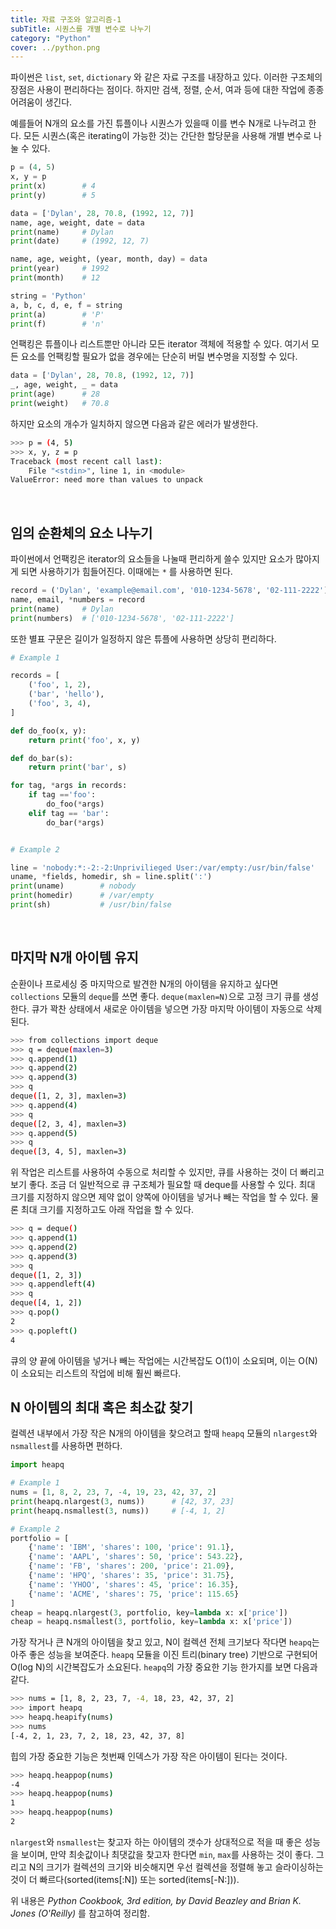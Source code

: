```yaml
---
title: 자료 구조와 알고리즘-1
subTitle: 시퀀스를 개별 변수로 나누기
category: "Python"
cover: ../python.png
---
```


파이썬은 `list`, `set`, `dictionary` 와 같은 자료 구조를 내장하고 있다. 이러한 구조체의 장점은 사용이 편리하다는 점이다. 하지만 검색, 정렬, 순서, 여과 등에 대한 작업에 종종 어려움이 생긴다.

예를들어 N개의 요소를 가진 튜플이나 시퀀스가 있을때 이를 변수 N개로 나누려고 한다. 모든 시퀀스(혹은 iterating이 가능한 것)는 간단한 할당문을 사용해 개별 변수로 나눌 수 있다.

```python
p = (4, 5)
x, y = p
print(x)        # 4
print(y)        # 5

data = ['Dylan', 28, 70.8, (1992, 12, 7)]
name, age, weight, date = data
print(name)     # Dylan
print(date)     # (1992, 12, 7)

name, age, weight, (year, month, day) = data
print(year)     # 1992
print(month)    # 12

string = 'Python'
a, b, c, d, e, f = string
print(a)        # 'P'
print(f)        # 'n'
```
언팩킹은 튜플이나 리스트뿐만 아니라 모든 iterator 객체에 적용할 수 있다. 여기서 모든 요소를 언팩킹할 필요가 없을 경우에는 단순히 버릴 변수명을 지정할 수 있다.
```python
data = ['Dylan', 28, 70.8, (1992, 12, 7)]
_, age, weight, _ = data
print(age)      # 28
print(weight)   # 70.8
```

하지만 요소의 개수가 일치하지 않으면 다음과 같은 에러가 발생한다.
```bash
>>> p = (4, 5)
>>> x, y, z = p
Traceback (most recent call last):
    File "<stdin>", line 1, in <module>
ValueError: need more than values to unpack
```
<br>

## 임의 순환체의 요소 나누기
파이썬에서 언팩킹은 iterator의 요소들을 나눌때 편리하게 쓸수 있지만 요소가 많아지게 되면 사용하기가 힘들어진다. 이때에는 `*` 를 사용하면 된다.
```python
record = ('Dylan', 'example@email.com', '010-1234-5678', '02-111-2222')
name, email, *numbers = record
print(name)     # Dylan
print(numbers)  # ['010-1234-5678', '02-111-2222']
```
또한 별표 구문은 길이가 일정하지 않은 튜플에 사용하면 상당히 편리하다.
```python
# Example 1

records = [
    ('foo', 1, 2),
    ('bar', 'hello'),
    ('foo', 3, 4),
]

def do_foo(x, y):
    return print('foo', x, y)

def do_bar(s):
    return print('bar', s)

for tag, *args in records:
    if tag =='foo':
        do_foo(*args)
    elif tag == 'bar':
        do_bar(*args)


# Example 2

line = 'nobody:*:-2:-2:Unprivilieged User:/var/empty:/usr/bin/false'
uname, *fields, homedir, sh = line.split(':')
print(uname)        # nobody
print(homedir)      # /var/empty
print(sh)           # /usr/bin/false
```
<br>

## 마지막 N개 아이템 유지
순환이나 프로세싱 중 마지막으로 발견한 N개의 아이템을 유지하고 싶다면 `collections` 모듈의 `deque`를 쓰면 좋다.
`deque(maxlen=N)`으로 고정 크기 큐를 생성한다. 큐가 꽉찬 상태에서 새로운 아이템을 넣으면 가장 마지막 아이템이 자동으로 삭제된다.
```bash
>>> from collections import deque
>>> q = deque(maxlen=3)
>>> q.append(1)
>>> q.append(2)
>>> q.append(3)
>>> q
deque([1, 2, 3], maxlen=3)
>>> q.append(4)
>>> q
deque([2, 3, 4], maxlen=3)
>>> q.append(5)
>>> q
deque([3, 4, 5], maxlen=3)
```
위 작업은 리스트를 사용하여 수동으로 처리할 수 있지만, 큐를 사용하는 것이 더 빠리고 보기 좋다. 조금 더 일반적으로 큐 구조체가 필요할 때 deque를 사용할 수 있다. 최대 크기를 지정하지 않으면 제약 없이 양쪽에 아이템을 넣거나 빼는 작업을 할 수 있다. 물론 최대 크기를 지정하고도 아래 작업을 할 수 있다.
```bash
>>> q = deque()
>>> q.append(1)
>>> q.append(2)
>>> q.append(3)
>>> q
deque([1, 2, 3])
>>> q.appendleft(4)
>>> q
deque([4, 1, 2])
>>> q.pop()
2
>>> q.popleft()
4
```
큐의 양 끝에 아이템을 넣거나 빼는 작업에는 시간복잡도 O(1)이 소요되며, 이는 O(N)이 소요되는 리스트의 작업에 비해 훨씬 빠르다.
<br>

## N 아이템의 최대 혹은 최소값 찾기
컬렉션 내부에서 가장 작은 N개의 아이템을 찾으려고 할때 `heapq` 모듈의 `nlargest`와 `nsmallest`를 사용하면 편하다.
```python
import heapq

# Example 1
nums = [1, 8, 2, 23, 7, -4, 19, 23, 42, 37, 2]
print(heapq.nlargest(3, nums))      # [42, 37, 23]
print(heapq.nsmallest(3, nums))     # [-4, 1, 2]

# Example 2
portfolio = [
    {'name': 'IBM', 'shares': 100, 'price': 91.1},
    {'name': 'AAPL', 'shares': 50, 'price': 543.22},
    {'name': 'FB', 'shares': 200, 'price': 21.09},
    {'name': 'HPQ', 'shares': 35, 'price': 31.75},
    {'name': 'YHOO', 'shares': 45, 'price': 16.35},
    {'name': 'ACME', 'shares': 75, 'price': 115.65}
]
cheap = heapq.nlargest(3, portfolio, key=lambda x: x['price'])
cheap = heapq.nsmallest(3, portfolio, key=lambda x: x['price'])
```
가장 작거나 큰 N개의 아이템을 찾고 있고, N이 컬렉션 전체 크기보다 작다면 `heapq`는 아주 좋은 성능을 보여준다. `heapq` 모듈을 이진 트리(binary tree) 기반으로 구현되어 O(log N)의 시간복잡도가 소요된다. `heapq`의 가장 중요한 기능 한가지를 보면 다음과 같다.
```bash
>>> nums = [1, 8, 2, 23, 7, -4, 18, 23, 42, 37, 2]
>>> import heapq
>>> heapq.heapify(nums)
>>> nums
[-4, 2, 1, 23, 7, 2, 18, 23, 42, 37, 8]
```
힙의 가장 중요한 기능은 첫번째 인덱스가 가장 작은 아이템이 된다는 것이다.
```bash
>>> heapq.heappop(nums)
-4
>>> heapq.heappop(nums)
1
>>> heapq.heappop(nums)
2
```
`nlargest`와 `nsmallest`는 찾고자 하는 아이템의 갯수가 상대적으로 적을 때 좋은 성능을 보이며, 만약 최솟값이나 최댓값을 찾고자 한다면 `min`, `max`를 사용하는 것이 좋다.
그리고 N의 크기가 컬렉션의 크기와 비슷해지면 우선 컬렉션을 정렬해 놓고 슬라이싱하는 것이 더 빠르다(sorted(items[:N]) 또는 sorted(items[-N:])).
<br>

위 내용은 *Python Cookbook, 3rd edition, by David Beazley and Brian K. Jones (O'Reilly)* 를 참고하여 정리함.
